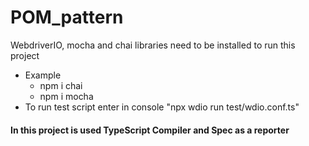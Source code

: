 # POM_pattern

WebdriverIO, mocha and chai libraries need to be installed to run this project
  * Example
    * npm i chai
    * npm i mocha
* To run test script enter in console "npx wdio run test/wdio.conf.ts"
#### In this project is used TypeScript Compiler and Spec as a reporter
